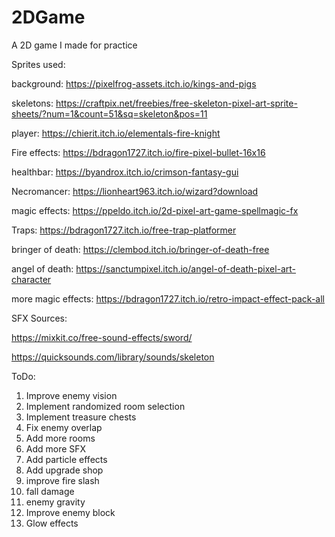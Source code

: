 # 2DGame
A 2D game I made for practice

Sprites used:

background: https://pixelfrog-assets.itch.io/kings-and-pigs

skeletons: https://craftpix.net/freebies/free-skeleton-pixel-art-sprite-sheets/?num=1&count=51&sq=skeleton&pos=11

player: https://chierit.itch.io/elementals-fire-knight

Fire effects: https://bdragon1727.itch.io/fire-pixel-bullet-16x16

healthbar: https://byandrox.itch.io/crimson-fantasy-gui

Necromancer: https://lionheart963.itch.io/wizard?download

magic effects: https://ppeldo.itch.io/2d-pixel-art-game-spellmagic-fx

Traps: https://bdragon1727.itch.io/free-trap-platformer

bringer of death: https://clembod.itch.io/bringer-of-death-free

angel of death: https://sanctumpixel.itch.io/angel-of-death-pixel-art-character

more magic effects: https://bdragon1727.itch.io/retro-impact-effect-pack-all

SFX Sources:

https://mixkit.co/free-sound-effects/sword/

https://quicksounds.com/library/sounds/skeleton



ToDo:
1) Improve enemy vision
2) Implement randomized room selection
3) Implement treasure chests
4) Fix enemy overlap
5) Add more rooms
6) Add more SFX
7) Add particle effects
8) Add upgrade shop
9) improve fire slash
10) fall damage
11) enemy gravity
12) Improve enemy block
13) Glow effects